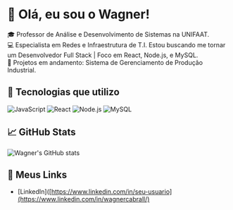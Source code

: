# 👋 Olá, eu sou o Wagner!

🎓 Professor de Análise e Desenvolvimento de Sistemas na UNIFAAT.  
💻 Especialista em Redes e Infraestrutura de T.I. Estou buscando me tornar um Desenvolvedor Full Stack | Foco em React, Node.js, e MySQL.  
🚀 Projetos em andamento: Sistema de Gerenciamento de Produção Industrial.

## 🧰 Tecnologias que utilizo
![JavaScript](https://img.shields.io/badge/-JavaScript-black?style=flat-square&logo=javascript)
![React](https://img.shields.io/badge/-React-black?style=flat-square&logo=react)
![Node.js](https://img.shields.io/badge/-Node.js-black?style=flat-square&logo=node.js)
![MySQL](https://img.shields.io/badge/-MySQL-black?style=flat-square&logo=mysql)

## 📈 GitHub Stats
![Wagner's GitHub stats](https://github-readme-stats.vercel.app/api?username=wagnercabral&show_icons=true&theme=tokyonight)

## 🔗 Meus Links
- [LinkedIn]([https://www.linkedin.com/in/seu-usuario](https://www.linkedin.com/in/wagnercabrall/)
